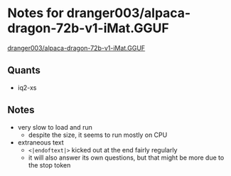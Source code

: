# Notes for dranger003/alpaca-dragon-72b-v1-iMat.GGUF
[dranger003/alpaca-dragon-72b-v1-iMat.GGUF](https://huggingface.co/dranger003/alpaca-dragon-72b-v1-iMat.GGUF)

## Quants
- iq2-xs

## Notes
- very slow to load and run
  - despite the size, it seems to run mostly on CPU
- extraneous text
  - `<|endoftext|>` kicked out at the end fairly regularly
  - it will also answer its own questions, but that might be more due to the stop token
